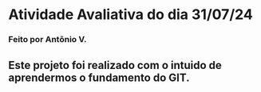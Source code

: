 # Atividade Avaliativa do dia 31/07/24
### Feito por Antônio V.

## Este projeto foi realizado com o intuido de aprendermos o fundamento do GIT.
